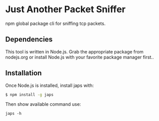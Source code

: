 # Just Another Packet Sniffer
npm global package cli for sniffing tcp packets.

## Dependencies
This tool is written in Node.js. Grab the appropriate package from nodejs.org or install Node.js with your favorite package manager first..

## Installation
Once Node.js is installed, install japs with:
```sh
$ npm install -g japs
```
Then show available command use:
```
japs -h
```
